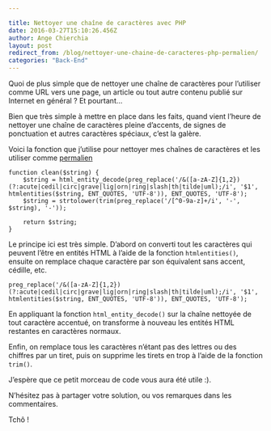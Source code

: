 ```yaml
---

title: Nettoyer une chaîne de caractères avec PHP
date: 2016-03-27T15:10:26.456Z
author: Ange Chierchia
layout: post
redirect_from: /blog/nettoyer-une-chaine-de-caracteres-php-permalien/
categories: "Back-End"
---
```

Quoi de plus simple que de nettoyer une chaîne de caractères pour l&rsquo;utiliser comme URL vers une page, un article ou tout autre contenu publié sur Internet en général ? Et pourtant&#8230;

Bien que très simple à mettre en place dans les faits, quand vient l&rsquo;heure de nettoyer une chaîne de caractères pleine d&rsquo;accents, de signes de ponctuation et autres caractères spéciaux, c&rsquo;est la galère.<!--more-->

Voici la fonction que j&rsquo;utilise pour nettoyer mes chaînes de caractères et les utiliser comme <a href="https://fr.wikipedia.org/wiki/Permalien" target="_blank">permalien</a>

    function clean($string) {
    	$string = html_entity_decode(preg_replace('/&([a-zA-Z]{1,2})(?:acute|cedil|circ|grave|lig|orn|ring|slash|th|tilde|uml);/i', '$1', htmlentities($string, ENT_QUOTES, 'UTF-8')), ENT_QUOTES, 'UTF-8');
    	$string = strtolower(trim(preg_replace('/[^0-9a-z]+/i', '-', $string), '-'));
    
    	return $string;
    }

Le principe ici est très simple. D&rsquo;abord on converti tout les caractères qui peuvent l&rsquo;être en entités HTML à l&rsquo;aide de la fonction `htmlentities()`, ensuite on remplace chaque caractère par son équivalent sans accent, cédille, etc.

    preg_replace('/&([a-zA-Z]{1,2})(?:acute|cedil|circ|grave|lig|orn|ring|slash|th|tilde|uml);/i', '$1', htmlentities($string, ENT_QUOTES, 'UTF-8')), ENT_QUOTES, 'UTF-8');

En appliquant la fonction `html_entity_decode()` sur la chaîne nettoyée de tout caractère accentué, on transforme à nouveau les entités HTML restantes en caractères normaux.

Enfin, on remplace tous les caractères n&rsquo;étant pas des lettres ou des chiffres par un tiret, puis on supprime les tirets en trop à l&rsquo;aide de la fonction `trim()`.

J&rsquo;espère que ce petit morceau de code vous aura été utile :).

N&rsquo;hésitez pas à partager votre solution, ou vos remarques dans les commentaires.

Tchô !